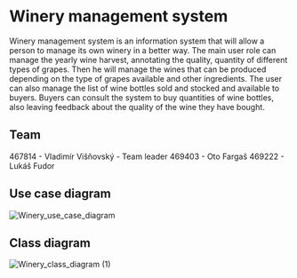 # Winery management system

Winery management system is an information system that will allow a person to manage its own winery in a better way. The main user role can manage the yearly wine harvest, annotating the quality, quantity of different types of grapes. Then he will manage the wines that can be produced depending on the type of grapes available and other ingredients. The user can also manage the list of wine bottles sold and stocked and available to buyers. Buyers can consult the system to buy quantities of wine bottles, also leaving feedback about the quality of the wine they have bought.

## Team
467814 - Vladimír Višňovský - Team leader
469403 - Oto Fargaš
469222 - Lukáš Fudor

## Use case diagram
![Winery_use_case_diagram](https://user-images.githubusercontent.com/80093856/113921067-d9a97b00-97e5-11eb-94a3-8998e4a6b6a1.png)

## Class diagram
![Winery_class_diagram (1)](https://user-images.githubusercontent.com/80093856/113921088-df06c580-97e5-11eb-8a3c-ae1ba20301d3.png)

